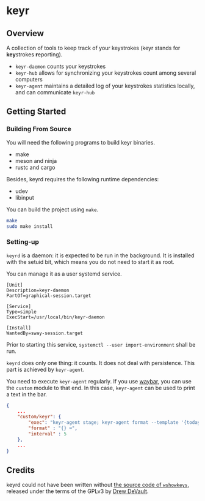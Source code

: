 # keyr

## Overview

A collection of tools to keep track of your keystrokes (keyr stands
for **key**strokes **r**eporting).

  - `keyr-daemon` counts your keystrokes
  - `keyr-hub` allows for synchronizing your keystrokes count among
    several computers
  - `keyr-agent` maintains a detailed log of your keystrokes statistics locally,
    and can communicate `keyr-hub`

## Getting Started

### Building From Source

You will need the following programs to build keyr binaries.

  - make
  - meson and ninja
  - rustc and cargo

Besides, keyrd requires the following runtime dependencies:

  - udev
  - libinput

You can build the project using `make`.

```bash
make
sudo make install
```

### Setting-up

`keyrd` is a daemon: it is expected to be run in the background. It is
installed with the setuid bit, which means you do not need to start it
as root.

You can manage it as a user systemd service.

```
[Unit]
Description=keyr-daemon
PartOf=graphical-session.target

[Service]
Type=simple
ExecStart=/usr/local/bin/keyr-daemon

[Install]
WantedBy=sway-session.target
```

Prior to starting this service, `systemctl --user import-environment`
shall be run.

`keyrd` does only one thing: it counts. It does not deal with
persistence. This part is achieved by `keyr-agent`.

You need to execute `keyr-agent` regularly. If you use
[waybar](https://github.com/Alexays/Waybar), you can use the `custom`
module to that end. In this case, `keyr-agent` can be used to print a
text in the bar.

```json
{
    ...
    "custom/keyr": {
        "exec": "keyr-agent stage; keyr-agent format --template '{today_count | num_format} today ({global_count | num_format} total)'",
        "format" : "{} ⌨",
        "interval" : 5
    },
    ...
}
```

## Credits

keyrd could not have been written without [the source code of
`wshowkeys`](https://git.sr.ht/~sircmpwn/wshowkeys), released under
the terms of the GPLv3 by [Drew DeVault](https://drewdevault.com/).
